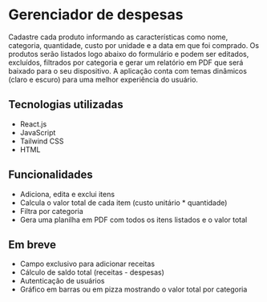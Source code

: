 # Gerenciador de despesas

Cadastre cada produto informando as características como nome, categoria, quantidade, custo por unidade e a data em que foi comprado.
Os produtos serão listados logo abaixo do formulário e podem ser editados, excluídos, filtrados por categoria e gerar um relatório em PDF que será baixado para o seu dispositivo. A aplicação conta com temas dinâmicos (claro e escuro) para uma melhor experiência do usuário. 

## Tecnologias utilizadas

- React.js
- JavaScript
- Tailwind CSS
- HTML

## Funcionalidades

- Adiciona, edita e exclui itens
- Calcula o valor total de cada item (custo unitário * quantidade)
- Filtra por categoria
- Gera uma planilha em PDF com todos os itens listados e o valor total

## Em breve

- Campo exclusivo para adicionar receitas
- Cálculo de saldo total (receitas - despesas)
- Autenticação de usuários
- Gráfico em barras ou em pizza mostrando o valor total por categoria